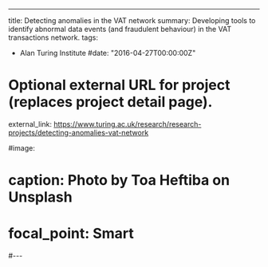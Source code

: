---
title: Detecting anomalies in the VAT network
summary: Developing tools to identify abnormal data events (and fraudulent behaviour) in the VAT transactions network.
tags:
- Alan Turing Institute
#date: "2016-04-27T00:00:00Z"

# Optional external URL for project (replaces project detail page).
external_link: https://www.turing.ac.uk/research/research-projects/detecting-anomalies-vat-network

#image:
#  caption: Photo by Toa Heftiba on Unsplash
#  focal_point: Smart
#---
